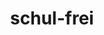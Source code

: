 ---
description: "Teckids e.V. is a German association which provides a legal frame for\
  \ three technological projects.\r\nWe manage the project called \"schul-frei\",\
  \ which aims to bring digitisation with free software to schools. We especially\
  \ value the participation of youth in these projects, because they are the people\
  \ which are affected by digitisation the most. Our educational concept is also based\
  \ around the idea that young people should be judged by their abilities, not by\
  \ age. They should learn to take responsibility and be independent.\r\nAn example\
  \ of this would be the AlekSIS project. It is (mostly) developed by adolescents\
  \ from Teckids e.V. and from the school Katharineum zu Luebeck, where it is actively\
  \ used. AlekSIS is a web-based school information system which can be used to manage\
  \ and/or publish organisational subjects of educational institutions. It is also\
  \ part of the schul-frei canon and uses the EUPL.\r\nWe also present and provide\
  \ support for solutions such as Moodle or BigBlueButton for E-Learning and debianedu/skolelinux\
  \ with Nextcloud for school networks on our website https://schul-frei.org/en/index.html\r\
  \nWe set up comprehensive platforms for schools, education and youth institutions\
  \ in time for the increased demand for online teaching. This has contributed to\
  \ the fact that more education providers are interested in these solutions and that\
  \ the various projects are gaining in reach"
layout: stand
logo: stands/schul-frei/logo.png
new_this_year: "Since our last FOSDEM, some things have changed in part due to the\
  \ corona pandemic. School closures related to the pandemic have meant that we have\
  \ received many requests to use video conferencing solutions. This was an advantage\
  \ for us in that we probably became a little bit better known during the school\
  \ closures. \r\nDue to the high demand for video conferencing software, BigBlueButton\
  \ was added to our software canon. BigBlueButton in combination with moodle could\
  \ inspire many schools, which could either use a public instance of our association\
  \ or got their own instance installed by us. \r\nApart from social distancing, fundamental\
  \ things in our project work have also changed. Now we are more open for external\
  \ help and cooperation. Now all our projects were publicly visible at any time,\
  \ but now we have a public chatroom where everyone can talk about our project. There\
  \ everyone can contribute ideas, ask questionsMeet.in.One or just follow the project\
  \ work. We hope that by opening the project to external people, our project will\
  \ become more transparent and diverse. Hopefully, this will contribute over the\
  \ future to making the actual goal of making free software popular in schools more\
  \ tangible. \r\nOne plan for the future is to add a new video conferencing solution\
  \ to our canon that combines various free software components, which is called Meet.in.One.\
  \ All the advantages of several conference tools should be combined in one solution.\
  \ This bridge between the different solutions should of course be free and developed\
  \ together with Teckids e.V. and other developers."
showcase: "Besides the classic arguments for free software, there are many more for\
  \ free software in education. For one thing, schools are independent of companies\
  \ if they do without proprietary software. However, it should not be forgotten that\
  \ closed software often discriminates against children and young people because\
  \ of their age. Therefore, it is necessary to clearly demonstrate the advantages\
  \ of FOSS to educational institutions. We are currently doing this by presenting\
  \ free solutions in a bundle. In doing so, we have to offer the end user a solution\
  \ that can compete with solutions from large companies. \r\nAt our stand you can\
  \ find out what our concept looks like in concrete terms and how you can support\
  \ our project. We depend on the help of people who, with their experience or ideas,\
  \ join us in the goal of being able to offer schools a good free alternative. As\
  \ all our project work is open, everyone is invited to ask us questions and discuss\
  \ ideas at the stand. Anyone who might even work in an educational institution themselves\
  \ or know relevant people will learn first-hand at our stand how they can use free\
  \ solutions in a school."
themes:
- Education
title: schul-frei
website: https://schul-frei.org
show_on_overview: true
---